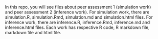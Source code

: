 In this repo, you will see files about peer assessment 1 (simulation work) and peer assessment 2 (inference work).
For simulation work, there are simulation.R, simulation.Rmd, simulation.md and simulation.html files.
For inference work, there are inference.R, inference.Rmd, inference.md and inference.html files.
Each work has respective R code, R markdown file, markdown file and html file.
